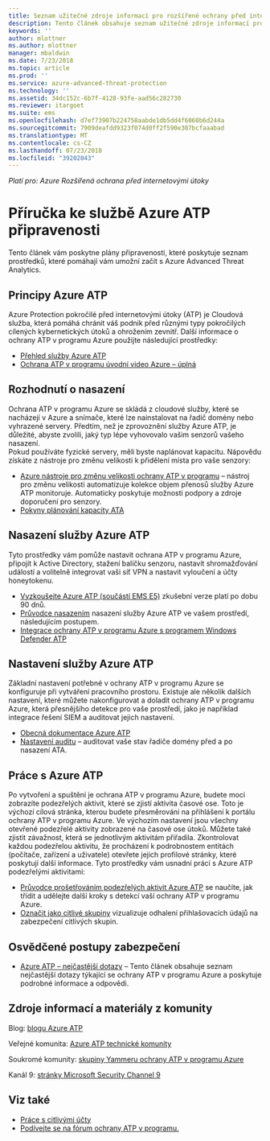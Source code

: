 ```yaml
---
title: Seznam užitečné zdroje informací pro rozšířené ochrany před internetovými útoky pro Azure | Dokumentace Microsoftu
description: Tento článek obsahuje seznam užitečné zdroje informací pro služby Azure ATP
keywords: ''
author: mlottner
ms.author: mlottner
manager: mbaldwin
ms.date: 7/23/2018
ms.topic: article
ms.prod: ''
ms.service: azure-advanced-threat-protection
ms.technology: ''
ms.assetid: 34dc152c-6b7f-4128-93fe-aad56c282730
ms.reviewer: itargoet
ms.suite: ems
ms.openlocfilehash: d7ef73907b224758aabde1db5dd4f6060b6d244a
ms.sourcegitcommit: 7909deafdd9323f074d0ff2f590e307bcfaaabad
ms.translationtype: MT
ms.contentlocale: cs-CZ
ms.lasthandoff: 07/23/2018
ms.locfileid: "39202043"
---
```

*Platí pro: Azure Rozšířená ochrana před internetovými útoky*



# <a name="azure-atp-readiness-guide"></a>Příručka ke službě Azure ATP připravenosti

Tento článek vám poskytne plány připravenosti, které poskytuje seznam prostředků, které pomáhají vám umožní začít s Azure Advanced Threat Analytics. 

## <a name="understanding-azure-atp"></a>Principy Azure ATP

Azure Protection pokročilé před internetovými útoky (ATP) je Cloudová služba, která pomáhá chránit váš podnik před různými typy pokročilých cílených kybernetických útoků a ohrožením zevnitř. Další informace o ochrany ATP v programu Azure použijte následující prostředky: 
- [Přehled služby Azure ATP](what-is-atp.md)
- [Ochrana ATP v programu úvodní video Azure – úplná](https://www.youtube.com/watch?v=KX-xpFc0sBw) 

## <a name="deployment-decisions"></a>Rozhodnutí o nasazení

Ochrana ATP v programu Azure se skládá z cloudové služby, které se nacházejí v Azure a snímače, které lze nainstalovat na řadič domény nebo vyhrazené servery. Předtím, než je zprovoznění služby Azure ATP, je důležité, abyste zvolili, jaký typ lépe vyhovovalo vašim senzorů vašeho nasazení.<br>Pokud používáte fyzické servery, měli byste naplánovat kapacitu. Nápovědu získáte z nástroje pro změnu velikosti k přidělení místa pro vaše senzory: 
- [Azure nástroje pro změnu velikosti ochrany ATP v programu](http://aka.ms/aatpsizingtool) – nástroj pro změnu velikosti automatizuje kolekce objem přenosů služby Azure ATP monitoruje. Automaticky poskytuje možnosti podpory a zdroje doporučení pro senzory. 
- [Pokyny plánování kapacity ATA](atp-capacity-planning.md)

## <a name="deploy-azure-atp"></a>Nasazení služby Azure ATP

Tyto prostředky vám pomůže nastavit ochrana ATP v programu Azure, připojit k Active Directory, stažení balíčku senzoru, nastavit shromažďování událostí a volitelně integrovat vaši síť VPN a nastavit vyloučení a účty honeytokenu. 
- [Vyzkoušejte Azure ATP (součástí EMS E5)](http://aka.ms/aatptrial) zkušební verze platí po dobu 90 dnů.
- [Průvodce nasazením](install-atp-step1.md) nasazení služby Azure ATP ve vašem prostředí, následujícím postupem.
- [Integrace ochrany ATP v programu Azure s programem Windows Defender ATP](integrate-wd-atp.md)

## <a name="azure-atp-settings"></a>Nastavení služby Azure ATP

Základní nastavení potřebné v ochrany ATP v programu Azure se konfiguruje při vytváření pracovního prostoru. Existuje ale několik dalších nastavení, které můžete nakonfigurovat a doladit ochrany ATP v programu Azure, která přesnějšího detekce pro vaše prostředí, jako je například integrace řešení SIEM a auditovat jejich nastavení. 

- [Obecná dokumentace Azure ATP](what-is-atp.md)
- [Nastavení auditu](https://blogs.technet.microsoft.com/positivesecurity/2017/08/18/ata-auditing-auditpol-advanced-audit-settings-enforcement-lightweight-gateway-service-discovery/) – auditovat vaše stav řadiče domény před a po nasazení ATA. 

## <a name="work-with-azure-atp"></a>Práce s Azure ATP

Po vytvoření a spuštění je ochrana ATP v programu Azure, budete moci zobrazíte podezřelých aktivit, které se zjistí aktivita časové ose. Toto je výchozí cílová stránka, kterou budete přesměrováni na přihlášení k portálu ochrany ATP v programu Azure. Ve výchozím nastavení jsou všechny otevřené podezřelé aktivity zobrazené na časové ose útoků. Můžete také zjistit závažnost, která se jednotlivým aktivitám přiřadila. Zkontrolovat každou podezřelou aktivitu, že procházení k podrobnostem entitách (počítače, zařízení a uživatele) otevřete jejich profilové stránky, které poskytují další informace. Tyto prostředky vám usnadní práci s Azure ATP podezřelými aktivitami: 

- [Průvodce prošetřováním podezřelých aktivit Azure ATP](suspicious-activity-guide.md) se naučíte, jak třídit a udělejte další kroky s detekcí vaší ochrany ATP v programu Azure.
- [Označit jako citlivé skupiny](sensitive-accounts.md) vizualizuje odhalení přihlašovacích údajů na zabezpečení citlivých skupin.

## <a name="security-best-practices"></a>Osvědčené postupy zabezpečení

- [Azure ATP – nejčastější dotazy](atp-technical-faq.md) – Tento článek obsahuje seznam nejčastější dotazy týkající se ochrany ATP v programu Azure a poskytuje podrobné informace a odpovědi. 
## <a name="community-resources"></a>Zdroje informací a materiály z komunity

Blog: [blogu Azure ATP](https://aka.ms/aatpblog)

Veřejné komunita: [Azure ATP technické komunity](https://aka.ms/AatpCom)

Soukromé komunity: [skupiny Yammeru ochrany ATP v programu Azure](https://www.yammer.com/azureadvisors/#/threads/inGroup?type=in_group&feedId=9386893&view=all)

Kanál 9: [stránky Microsoft Security Channel 9](https://channel9.msdn.com/Shows/Microsoft-Security/)



## <a name="see-also"></a>Viz také

- [Práce s citlivými účty](sensitive-accounts.md)
- [Podívejte se na fórum ochrany ATP v programu.](https://aka.ms/azureatpcommunity)